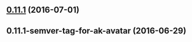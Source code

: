 <a name="0.11.1"></a>
## [0.11.1](https://aui-team-bot/https://bitbucket.org/atlassian/atlaskit/compare/0.11.1-semver-tag-for-ak-avatar...v0.11.1) (2016-07-01)



<a name="0.11.1-semver-tag-for-ak-avatar"></a>
## 0.11.1-semver-tag-for-ak-avatar (2016-06-29)



